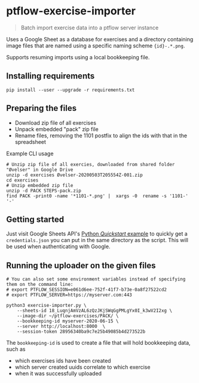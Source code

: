 # ptflow-exercise-importer
> Batch import exercise data into a ptflow server instance

Uses a Google Sheet as a database for exercises and
a directory containing image files that are named using a specific naming scheme `{id}-.*.png`.

Supports resuming imports using a local bookkeeping file.

## Installing requirements
```
pip install --user --upgrade -r requirements.txt
```

## Preparing the files

- Download zip file of all exercises
- Unpack embedded "pack" zip file 
- Rename files, removing the 1101 postfix to align the ids with that in the spreadsheet

Example CLI usage
```
# Unzip zip file of all exercies, downloaded from shared folder "Øvelser" in Google Drive
unzip -d exercises Øvelser-20200503T205554Z-001.zip
cd exercises 
# Unzip embedded zip file
unzip -d PACK STEPS-pack.zip
find PACK -print0 -name '*1101-*.png' |  xargs -0  rename -s '1101-' '-' 
```

## Getting started
Just visit Google Sheets API's [Python _Quickstart_ example](https://developers.google.com/sheets/api/quickstart/python) to quickly get a `credentials.json` you can put in the same directory as the script.
This will be used when authenticating with Google.

## Running the uploader on the given files

```
# You can also set some environment variables instead of specifying them on the command line:
# export PTFLOW_SESSION=e061d6ee-752f-41f7-b73e-0a8f27522cd2
# export PTFLOW_SERVER=https://myserver.com:443

python3 exercise-importer.py \
    --sheets-id 18_LuqnjAmVzAL6zQzJKjSWqGgPMLgYx0I_k3wV2I2xg \
	--image-dir ~/ptflow-exercises/PACK/ \
    --bookkeeping-id myserver-2020-06-15 \
	--server http://localhost:8000  \
	--session-token 28956340ba9c7e25b49085b4d273522b
```
The `bookkeeping-id` is used to create a file that will hold bookkeeping data, such as

- which exercises ids have been created
- which server created uuids correlate to which exercise 
- when it was successfully uploaded


